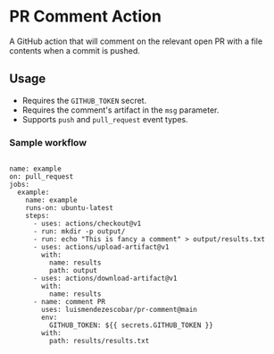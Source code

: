 # PR Comment Action

A GitHub action that will comment on the relevant open PR with a file contents when a commit is pushed.

## Usage

- Requires the `GITHUB_TOKEN` secret.
- Requires the comment's artifact in the `msg` parameter.
- Supports `push` and `pull_request` event types.

### Sample workflow

```
  
name: example
on: pull_request
jobs:
  example:
    name: example
    runs-on: ubuntu-latest
    steps:
      - uses: actions/checkout@v1
      - run: mkdir -p output/
      - run: echo "This is fancy a comment" > output/results.txt
      - uses: actions/upload-artifact@v1
        with:
          name: results
          path: output
      - uses: actions/download-artifact@v1
        with:
          name: results
      - name: comment PR
        uses: luismendezescobar/pr-comment@main
        env:
          GITHUB_TOKEN: ${{ secrets.GITHUB_TOKEN }}
        with:
          path: results/results.txt
```

